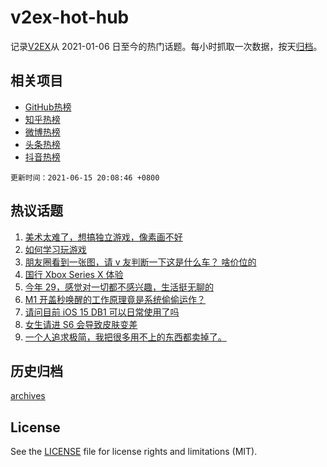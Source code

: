 # v2ex-hot-hub

 记录[V2EX](https://www.v2ex.com/)从 2021-01-06 日至今的热门话题。每小时抓取一次数据，按天[归档](archives)。
 
 ## 相关项目

- [GitHub热榜](https://github.com/snaildev/github-hot-hub)
- [知乎热榜](https://github.com/snaildev/zhihu-hot-hub)
- [微博热榜](https://github.com/snaildev/weibo-hot-hub)
- [头条热榜](https://github.com/snaildev/toutiao-hot-hub)
- [抖音热榜](https://github.com/snaildev/douyin-hot-hub)


 `更新时间：2021-06-15 20:08:46 +0800`

## 热议话题

1. [美术太难了，想搞独立游戏，像素画不好](https://www.v2ex.com/t/783350)
1. [如何学习玩游戏](https://www.v2ex.com/t/783349)
1. [朋友圈看到一张图，请 v 友判断一下这是什么车？ 啥价位的](https://www.v2ex.com/t/783359)
1. [国行 Xbox Series X 体验](https://www.v2ex.com/t/783461)
1. [今年 29，感觉对一切都不感兴趣，生活挺无聊的](https://www.v2ex.com/t/783482)
1. [M1 开盖秒唤醒的工作原理竟是系统偷偷运作？](https://www.v2ex.com/t/783420)
1. [请问目前 iOS 15 DB1 可以日常使用了吗](https://www.v2ex.com/t/783346)
1. [女生请进 S6 会导致皮肤变差](https://www.v2ex.com/t/783505)
1. [一个人追求极简，我把很多用不上的东西都卖掉了。](https://www.v2ex.com/t/783446)

## 历史归档

[archives](archives)

## License

See the [LICENSE](LICENSE) file for license rights and limitations (MIT).
